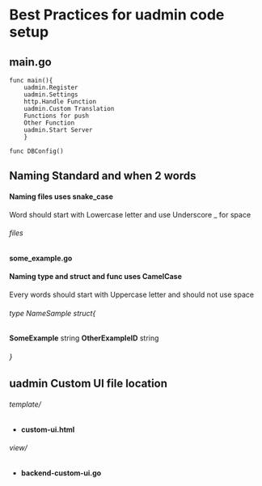 # Best Practices for uadmin code setup

## main.go
	func main(){
		uadmin.Register
		uadmin.Settings
		http.Handle Function
		uadmin.Custom Translation
		Functions for push
		Other Function
		uadmin.Start Server
		}

	func DBConfig()

## Naming Standard and when 2 words
#### Naming files uses snake_case
Word should start with Lowercase letter and use Underscore _ for space
###### files
**some_example.go**
<br>
#### Naming type and struct and func uses CamelCase
Every words should start with Uppercase letter and should not use space 
###### type NameSample struct{
**SomeExample** string
**OtherExampleID** string
###### }

## uadmin Custom UI file location
###### template/
- **custom-ui.html**

###### view/
- **backend-custom-ui.go**
